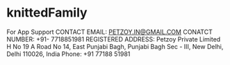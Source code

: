 # knittedFamily
For App Support
CONTACT EMAIL: PETZOY.IN@GMAIL.COM
CONATCT NUMBER: +91- 7718851981
REGISTERED ADDRESS: Petzoy Private Limited
H No 19 A Road No 14, East Punjabi Bagh, Punjabi Bagh Sec - III, New Delhi, Delhi 110026, India
Phone: +91 77188 51981
